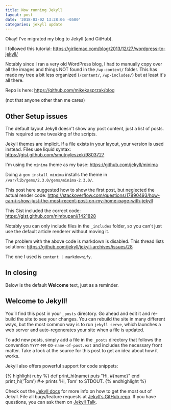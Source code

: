 ```yaml
---
title: Now running Jekyll
layout: post
date: '2018-03-02 13:28:06 -0500'
categories: jekyll update
---
```


Okay! I've migrated my blog to Jekyll (and GitHub).

I followed this tutorial: https://girliemac.com/blog/2013/12/27/wordpress-to-jekyll/

Notably since I ran a very old WordPress blog, I had to manually copy over all the images and things NOT found in the `/wp-content/` folder. This has made my tree a bit less organized (`/content/`, `/wp-includes/`) but at least it's all there.

Repo is here: https://github.com/mikekasprzak/blog

(not that anyone other than me cares)

## Other Setup issues

The default layout Jekyll doesn't show any post content, just a list of posts. This required some tweaking of the scripts.

Jekyll themes are implicit. If a file exists in your layout, your version is used instead. Files use liquid syntax: https://gist.github.com/smutnyleszek/9803727

I'm using the `minima` theme as my base: https://github.com/jekyll/minima

Doing a `gem install minima` installs the theme in `/var/lib/gems/2.3.0/gems/minima-2.3.0/`.


This post here suggested how to show the first post, but neglected the actual render code: https://stackoverflow.com/questions/17890493/how-can-i-show-just-the-most-recent-post-on-my-home-page-with-jekyll

This Gist included the correct code: https://gist.github.com/nimbupani/1421828

Notably you can only include files in the `_includes` folder, so you can't just use the default article renderer without moving it.

The problem with the above code is markdown is disabled. This thread lists solutions: https://github.com/jekyll/jekyll-archives/issues/28

The one I used is `content | markdownify`.

## In closing

Below is the default **Welcome** text, just as a reminder.

## Welcome to Jekyll!

You’ll find this post in your `_posts` directory. Go ahead and edit it and re-build the site to see your changes. You can rebuild the site in many different ways, but the most common way is to run `jekyll serve`, which launches a web server and auto-regenerates your site when a file is updated.

To add new posts, simply add a file in the `_posts` directory that follows the convention `YYYY-MM-DD-name-of-post.ext` and includes the necessary front matter. Take a look at the source for this post to get an idea about how it works.

Jekyll also offers powerful support for code snippets:

{% highlight ruby %}
def print_hi(name)
  puts "Hi, #{name}"
end
print_hi('Tom')
#=> prints 'Hi, Tom' to STDOUT.
{% endhighlight %}

Check out the [Jekyll docs][jekyll-docs] for more info on how to get the most out of Jekyll. File all bugs/feature requests at [Jekyll’s GitHub repo][jekyll-gh]. If you have questions, you can ask them on [Jekyll Talk][jekyll-talk].

[jekyll-docs]: https://jekyllrb.com/docs/home
[jekyll-gh]:   https://github.com/jekyll/jekyll
[jekyll-talk]: https://talk.jekyllrb.com/